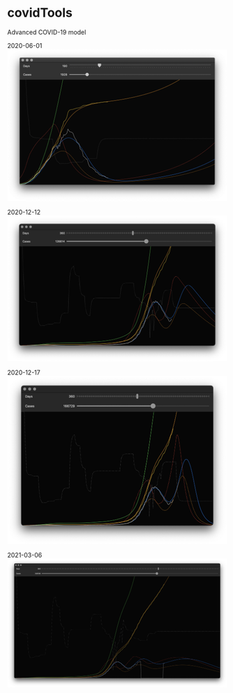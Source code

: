 # covidTools

Advanced COVID-19 model

2020-06-01
![SCREENSHOT](https://github.com/op183/covidTools/blob/master/Screenshot%202020-06-01%20at%2010.19.43.png)

2020-12-12
![SCREENSHOT](https://github.com/op183/covidTools/blob/master/Screenshot%202020-12-12%20at%2013.37.46.png)

2020-12-17
![SCREENSHOT](https://github.com/op183/covidTools/blob/master/Screenshot%202020-12-17%20at%2018.10.13.png)

2021-03-06
![SCREENSHOT](https://github.com/op183/covidTools/blob/master/Screenshot%202021-03-06%20at%2012.57.33.png)
